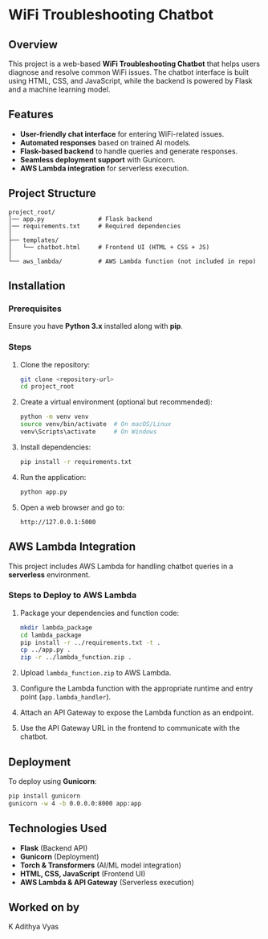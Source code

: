# WiFi Troubleshooting Chatbot

## Overview
This project is a web-based **WiFi Troubleshooting Chatbot** that helps users diagnose and resolve common WiFi issues. The chatbot interface is built using HTML, CSS, and JavaScript, while the backend is powered by Flask and a machine learning model.

## Features
- **User-friendly chat interface** for entering WiFi-related issues.
- **Automated responses** based on trained AI models.
- **Flask-based backend** to handle queries and generate responses.
- **Seamless deployment support** with Gunicorn.
- **AWS Lambda integration** for serverless execution.

## Project Structure
```
project_root/
│── app.py               # Flask backend
│── requirements.txt     # Required dependencies
│
├── templates/
│   └── chatbot.html     # Frontend UI (HTML + CSS + JS)
│
└── aws_lambda/          # AWS Lambda function (not included in repo)
```

## Installation
### Prerequisites
Ensure you have **Python 3.x** installed along with **pip**.

### Steps
1. Clone the repository:
   ```bash
   git clone <repository-url>
   cd project_root
   ```

2. Create a virtual environment (optional but recommended):
   ```bash
   python -m venv venv
   source venv/bin/activate  # On macOS/Linux
   venv\Scripts\activate     # On Windows
   ```

3. Install dependencies:
   ```bash
   pip install -r requirements.txt
   ```

4. Run the application:
   ```bash
   python app.py
   ```

5. Open a web browser and go to:
   ```
   http://127.0.0.1:5000
   ```

## AWS Lambda Integration
This project includes AWS Lambda for handling chatbot queries in a **serverless** environment.

### Steps to Deploy to AWS Lambda
1. Package your dependencies and function code:
   ```bash
   mkdir lambda_package
   cd lambda_package
   pip install -r ../requirements.txt -t .
   cp ../app.py .
   zip -r ../lambda_function.zip .
   ```

2. Upload `lambda_function.zip` to AWS Lambda.
3. Configure the Lambda function with the appropriate runtime and entry point (`app.lambda_handler`).
4. Attach an API Gateway to expose the Lambda function as an endpoint.
5. Use the API Gateway URL in the frontend to communicate with the chatbot.

## Deployment
To deploy using **Gunicorn**:
```bash
pip install gunicorn
gunicorn -w 4 -b 0.0.0.0:8000 app:app
```

## Technologies Used
- **Flask** (Backend API)
- **Gunicorn** (Deployment)
- **Torch & Transformers** (AI/ML model integration)
- **HTML, CSS, JavaScript** (Frontend UI)
- **AWS Lambda & API Gateway** (Serverless execution)

## Worked on by
K Adithya Vyas

